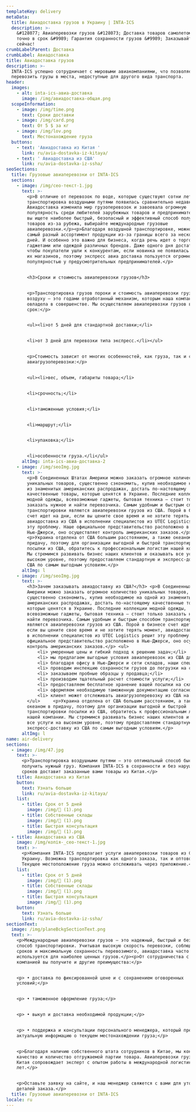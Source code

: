```yaml
---
templateKey: delivery
metaData:
  title: Авиадоставка грузов в Украину | INTA-ICS
  description: >-
    &#128077; Авиаперевозки грузов &#128073; Доставка товаров самолетом &#9992;
    точно в срок &#9989; Гарантия сохранности грузов &#9989; Заказывайте прямо
    сейчас!
crumbLabelParent: Доставка
crumbLabel: Авиадоставка
title: Авиадоставка грузов
description: >-
  INTA-ICS успешно сотрудничает с мировыми авиакомпаниями, что позволяет
  перевозить грузы в места, недоступные для другого вида транспорта.
header:
  images:
    - alt: inta-ics-авиа-доставка
      image: /img/авиадоставка-общая.png
  scopeInformation:
    - image: /img/time.png
      text: Сроки доставки
    - image: /img/card.png
      text: От 5 $ за кг
    - image: /img/lov.png
      text: Местонахождение груза
  buttons:
    - text: 'Авиадоставка из Китая '
      link: ru/avia-dostavka-iz-kitaya/
    - text: ' Авиадоставка из США'
      link: ru/avia-dostavka-iz-ssha/
seoSections:
  title: Грузовые авиаперевозки от INTA-ICS
  sections:
    - image: /img/сео-текст-1.jpg
      text: >-
        <p>В отличие от перевозок по воде, которые существуют сотни лет,
        транспортировка воздушными путями появилась сравнительно недавно.
        Авиадоставка изменила мир грузоперевозок и завоевала огромную
        популярность среди любителей зарубежных товаров и предпринимателей. Если
        вы ищете наиболее быстрый, безопасный и эффективный способ получения
        товаров из-за рубежа, выбирайте международные грузовые
        авиаперевозки.</p><p>Благодаря воздушной транспортировке, можно привезти
        самый разный ассортимент продукции из-за границы всего за несколько
        дней. И особенно это важно для бизнеса, когда речь идет о торговле
        гаджетами или одеждой различных брендов. Даже одного дня достаточно,
        чтобы покупатели ушли к конкурентам, если новинка не появилась на полках
        их магазинов, поэтому экспресс авиа доставка пользуется огромной
        популярностью у предусмотрительных предпринимателей.</p>


        <h3>Сроки и стоимость авиаперевозки грузов</h3>


        <p>Транспортировка грузов пороки и стоимость авиаперевозки грузов
        воздуху — это годами отработанный механизм, которым наша компания
        овладела в совершенстве. Мы осуществляем авиаперевозки грузов в
        срок:</p>


        <ul><li>от 5 дней для стандартной доставки;</li>


        <li>от 3 дней для перевозки типа экспресс.</li></ul>


        <p>Стоимость зависит от многих особенностей, как груза, так и самой
        авиагрузоперевозки:</p>


        <ul><li>вес, объем, габариты товара;</li>


        <li>срочность;</li>


        <li>таможенные условия;</li>


        <li>маршрут;</li>


        <li>упаковка;</li>


        <li>особенности груза.</li</ul>
      altImg: inta-ics-авиа-доставка-2
    - image: /img/seoImg.jpg
      text: >-
        <p>В Соединенных Штатах Америки можно заказать огромное количество
        уникальных товаров, существенно сэкономить, купив необходимое на одной
        из знаменитых американских распродажах, достать по-настоящему
        качественные товары, которые ценятся в Украине. Последние коллекции
        модной одежды, всевозможные гаджеты, бытовая техника — стоит только
        заказать нужное и найти перевозчика. Самым удобным и быстрым способом
        транспортировки являются авиаперевозки грузов из США. Порой в бизнесе
        счет идет на дни, если вы цените свое время и не хотите терять момент,
        авиадоставка из США в исполнении специалистов из UTEC Logistics решит
        эту проблему. Наше официальное представительство расположено в
        Нью-Джерси, оно осуществляет контроль американских заказов.</p>
        <p>Украина отделена от США большим расстоянием, а также океаном в
        придачу, поэтому для организации выгодной и быстрой транспортировки
        посылки из США, обратитесь к профессиональным логистам нашей компании.
        Мы стремимся развивать бизнес наших клиентов и оказывать все услуги на
        высоком уровне, поэтому предоставляем стандартную и экспресс-доставку из
        США по самым выгодным условиям.</p>
      altImg: l
    - image: /img/seoImg.jpg
      text: >-
        <h3>Зачем заказывать авиадоставку из США?</h3> <p>В Соединенных Штатах
        Америки можно заказать огромное количество уникальных товаров,
        существенно сэкономить, купив необходимое на одной из знаменитых
        американских распродажах, достать по-настоящему качественные товары,
        которые ценятся в Украине. Последние коллекции модной одежды,
        всевозможные гаджеты, бытовая техника — стоит только заказать нужное и
        найти перевозчика. Самым удобным и быстрым способом транспортировки
        являются авиаперевозки грузов из США. Порой в бизнесе счет идет на дни,
        если вы цените свое время и не хотите терять момент, авиадоставка из США
        в исполнении специалистов из UTEC Logistics решит эту проблему. Наше
        официальное представительство расположено в Нью-Джерси, оно осуществляет
        контроль американских заказов.</p> <ul>
            <li> умеренные цены и гибкий подход к решению задач;</li>
            <li> мы предлагаем выгодные условия авиаперевозок из США для клиентов;</li>
            <li> благодаря офису в Нью-Джерси и сети складов, наши специалисты контролируют доставку посылок из США в Украину;</li>
            <li> проводим инспекцию сохранности грузов до погрузки на самолет, подкрепляя отчет фото- и видеосъемкой;</li>
            <li> заказываем пробные образцы у продавца;</li>
            <li> производим тщательный расчет стоимости услуги;</li>
            <li> предоставляем бесплатное хранение вашей посылки на складе, пока она ожидает транспортировки;</li>
            <li> оформляем необходимую таможенную документацию согласно международному законодательству;</li>
            <li> клиент может отслеживать авиагрузоперевозку из США на всем пути следования с помощью трекинга</li>
        </ul>     <p>Украина отделена от США большим расстоянием, а также
        океаном в придачу, поэтому для организации выгодной и быстрой
        транспортировки посылки из США, обратитесь к профессиональным логистам
        нашей компании. Мы стремимся развивать бизнес наших клиентов и оказывать
        все услуги на высоком уровне, поэтому предоставляем стандартную и
        экспресс-доставку из США по самым выгодным условиям.</p>
      altImg: l
name: air-delivery
sections:
  - image: /img/47.jpg
    text: >-
      <p>Транспортировка воздушными путями — это оптимальный способ быстро
      получить нужный груз. Компания INTA-ICS в сохранности и без нарушения
      сроков доставит заказанные вами товары из Китая.</p>
    title: Авиадоставка из Китая
    button:
      text: Узнать больше
      link: ru/avia-dostavka-iz-kitaya/
    list:
      - title: Срок от 5 дней
        image: /img/ (1).png
      - title: Собственные склады
        image: /img/ (1).png
      - title: Быстрая консультация
        image: /img/ (1).png
  - title: Авиадоставка из США
    image: /img/копія-_сео-текст-1.jpg
    text: >-
      <p>Компания INTA-ICS предлагает услуги авиаперевозки товаров из США в
      Украину. Возможна транспортировка как одного заказа, так и оптовой партии.
      Текущее местоположение груза можно отслеживать через приложение.</p>
    list:
      - title: Срок от 5 дней
        image: /img/ (1).png
      - title: Собственные склады
        image: /img/ (1).png
      - title: Быстрая консультация
        image: /img/ (1).png
    button:
      text: Узнать больше
      link: ru/avia-dostavka-iz-ssha/
sectionText:
  image: /img/planeBckgSectionText.png
  text: >-
    <p>Международные авиаперевозки грузов — это надежный, быстрый и безопасный
    способ транспортировки. Учитывая высокую скорость перевозки, соблюдение
    сроков и максимальную сохранность перевозимого, авиадоставка часто
    используется для наиболее ценных грузов.</p><p>От сотрудничества с нашей
    компанией вы получите и другие преимущества:</p>


    <p> • доставка по фиксированной цене и с сохранением оговоренных
    условий;</p>


    <p> • таможенное оформление груза;</p>


    <p> • выкуп и доставка необходимой продукции;</p>


    <p> • поддержка и консультации персонального менеджера, который предоставит
    актуальную информацию о текущем местонахождении груза;</p>


    <p>Благодаря наличию собственного штата сотрудников в Китае, мы контролируем
    качество и количество отгружаемой партии товара. Авиаперевозки грузов из
    Китая сопровождает эксперт с опытом работы в международной логистике более 5
    лет.</p>


    <p>Оставьте заявку на сайте, и наш менеджер свяжется с вами для уточнения
    деталей заказа.</p>
  title: Грузовые авиаперевозки от INTA-ICS
locale: ru
---
```

